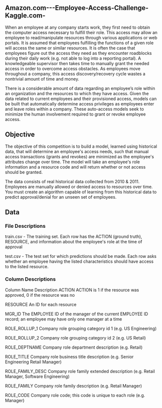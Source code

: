 ## Amazon.com---Employee-Access-Challenge-Kaggle.com-

When an employee at any company starts work, they first need to obtain the computer access necessary to fulfill their role. This access may allow an employee to read/manipulate resources through various applications or web portals. It is assumed that employees fulfilling the functions of a given role will access the same or similar resources. It is often the case that employees figure out the access they need as they encounter roadblocks during their daily work (e.g. not able to log into a reporting portal). A knowledgeable supervisor then takes time to manually grant the needed access in order to overcome access obstacles. As employees move throughout a company, this access discovery/recovery cycle wastes a nontrivial amount of time and money.

There is a considerable amount of data regarding an employee’s role within an organization and the resources to which they have access. Given the data related to current employees and their provisioned access, models can be built that automatically determine access privileges as employees enter and leave roles within a company. These auto-access models seek to minimize the human involvement required to grant or revoke employee access.

## Objective

The objective of this competition is to build a model, learned using historical data, that will determine an employee's access needs, such that manual access transactions (grants and revokes) are minimized as the employee's attributes change over time. The model will take an employee's role information and a resource code and will return whether or not access should be granted.

The data consists of real historical data collected from 2010 & 2011.  Employees are manually allowed or denied access to resources over time. You must create an algorithm capable of learning from this historical data to predict approval/denial for an unseen set of employees. 

## Data 
### File Descriptions

train.csv - The training set. Each row has the ACTION (ground truth), RESOURCE, and information about the employee's role at the time of approval

test.csv - The test set for which predictions should be made.  Each row asks whether an employee having the listed characteristics should have access to the listed resource.

### Column Descriptions

Column Name	Description
ACTION	ACTION is 1 if the resource was approved, 0 if the resource was no

RESOURCE	An ID for each resource

MGR_ID	The EMPLOYEE ID of the manager of the current EMPLOYEE ID record; an employee may have only one manager at a time

ROLE_ROLLUP_1	Company role grouping category id 1 (e.g. US Engineering)

ROLE_ROLLUP_2	Company role grouping category id 2 (e.g. US Retail)

ROLE_DEPTNAME	Company role department description (e.g. Retail)

ROLE_TITLE	Company role business title description (e.g. Senior Engineering Retail Manager)

ROLE_FAMILY_DESC	Company role family extended description (e.g. Retail Manager, Software Engineering)

ROLE_FAMILY	Company role family description (e.g. Retail Manager)

ROLE_CODE	Company role code; this code is unique to each role (e.g. Manager)
